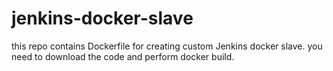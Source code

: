 # jenkins-docker-slave
this repo contains Dockerfile for creating custom Jenkins docker slave. you need to download the code and perform docker build.
